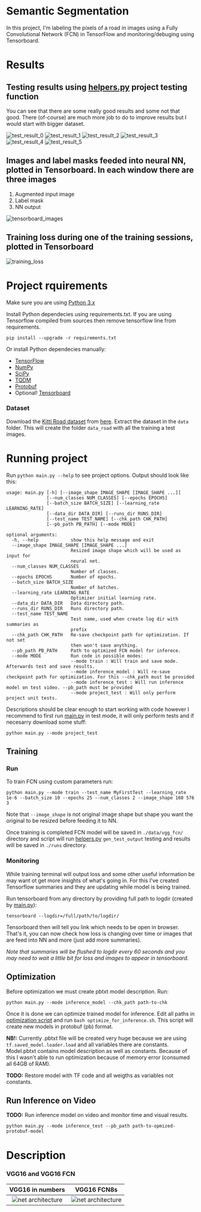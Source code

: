 # Semantic Segmentation

In this project, I'm labeling the pixels of a road in images using a Fully Convolutional Network (FCN) in TensorFlow and monitoring/debuging using Tensorboard.

# Results

## Testing results using [helpers.py](helpers.py) project testing function

You can see that there are some really good results and some not that good. There (of-course) are much more job to do to improve results but I would start with bigger dataset.

![test_result_0](test_results/um_000005.png)
![test_result_1](test_results/um_000018.png)
![test_result_2](test_results/um_000032.png)
![test_result_3](test_results/uu_000010.png)
![test_result_4](test_results/uu_000025.png)
![test_result_5](test_results/uu_000030.png)

## Images and label masks feeded into neural NN, plotted in Tensorboard. In each window there are three images

1. Augmented input image
2. Label mask
3. NN output

![tensorboard_images](images/tensorboard_images.png)

## Training loss during one of the training sessions, plotted in Tensorboard

![training_loss](images/training_loss.png)

# Project rquirements

Make sure you are using [Python 3.x](https://www.python.org/)

Install Python dependecies using requirements.txt. If you are using Tensorflow compiled from sources then remove tensorflow line from requirements.

```pip install --upgrade -r requirements.txt```

Or install Python dependecies manually:

 - [TensorFlow](https://www.tensorflow.org/)
 - [NumPy](http://www.numpy.org/)
 - [SciPy](https://www.scipy.org/)
 - [TQDM](https://pypi.python.org/pypi/tqdm)
 - [Protobuf](https://github.com/google/protobuf/tree/master/python)
 - Optional! [Tensorboard](https://www.tensorflow.org/get_started/summaries_and_tensorboard)

### Dataset

Download the [Kitti Road dataset](http://www.cvlibs.net/datasets/kitti/eval_road.php) from [here](http://www.cvlibs.net/download.php?file=data_road.zip).  Extract the dataset in the `data` folder.  This will create the folder `data_road` with all the training a test images.

# Running project

Run `python main.py --help` to see project options. Output should look like this:

```
usage: main.py [-h] [--image_shape IMAGE_SHAPE [IMAGE_SHAPE ...]]
               [--num_classes NUM_CLASSES] [--epochs EPOCHS]
               [--batch_size BATCH_SIZE] [--learning_rate LEARNING_RATE]
               [--data_dir DATA_DIR] [--runs_dir RUNS_DIR]
               [--test_name TEST_NAME] [--chk_path CHK_PATH]
               [--pb_path PB_PATH] [--mode MODE]

optional arguments:
  -h, --help            show this help message and exit
  --image_shape IMAGE_SHAPE [IMAGE_SHAPE ...]
                        Resized image shape which will be used as input for
                        neural net.
  --num_classes NUM_CLASSES
                        Number of classes.
  --epochs EPOCHS       Number of epochs.
  --batch_size BATCH_SIZE
                        Number of batches.
  --learning_rate LEARNING_RATE
                        Optimizer initial learning rate.
  --data_dir DATA_DIR   Data directory path.
  --runs_dir RUNS_DIR   Runs directory path.
  --test_name TEST_NAME
                        Test name, used when create log dir with summaries as
                        prefix
  --chk_path CHK_PATH   Re-save checkpoint path for optimization. If not set
                        then won't save anything.
  --pb_path PB_PATH     Path to optimized FCN model for inferece.
  --mode MODE           Run code in possible modes:
                        --mode train : Will train and save mode. Afterwards test and save results.
                        --mode inference_model : Will re-save checkpoint path for optimization. For this --chk_path must be provided
                        --mode inference_test : Will run inference model on test video. --pb_path must be provided
                        --mode project_test : Will only perform project unit tests.
```

Descriptions should be clear enough to start working with code however I recommend to first run [main.py](main.py) in test mode, it will only perform tests and if necesarry download some stuff:

```
python main.py --mode project_test
```

## Training

### Run

To train FCN using custom parameters run:

```
python main.py --mode train --test_name MyFirstTest --learning_rate 1e-6 --batch_size 10 --epochs 25 --num_classes 2 --image_shape 160 576 3
```

Note that `--image_shape` is not original image shape but shape you want the original to be resized before feeding it to NN.

Once training is completed FCN model will be saved in `./data/vgg_fcn/` directory and script will run [helpers.py](helpers.py) `gen_test_output` testing and results will be saved in `./runs` directory.

### Monitoring

While training terminal will output loss and some other useful information be may want ot get more insights of what's going in. For this I've created Tensorflow summaries and they are updating while model is being trained.

Run tensorboard from any directory by providing full path to logdir (created by [main.py](main.py)):

```
tensorboard --logdir=/full/path/to/logdir/
```

Tensorboard then will tell you link which needs to be open in browser. That's it, you can now check how loss is changing over time or images that are feed into NN and more (just add more summaries).

_Note that summaries will be flushed to logdir every 60 seconds and you may need to wait a little bit for loss and images to appear in tensorboard._ 

## Optimization

Before optimization we must create pbtxt model description. Run:

```
python main.py --mode inference_model --chk_path path-to-chk
```

Once it is done we can optimize trained model for inference. Edit all paths in [optimization script](optimize_for_inference.sh) and run `bash optimize_for_inference.sh`. This script will create new models in protobuf (pb) format.

__NB!:__ Currently .pbtxt file will be created very huge because we are using `tf.saved_model.loader.load` and all variables there are constants. Model.pbtxt contains model description as well as constants. Because of this I wasn't able to run optimization because of memory error (consumed all 64GB of RAM).

__TODO:__ Restore model with TF code and all weigths as variables not constants.

## Run Inference on Video

__TODO:__ Run inference model on video and monitor time and visual results.

```
python main.py --mode inference_test --pb_path path-to-opmized-protobuf-model
```

# Description

### VGG16 and VGG16 FCN

VGG16 in numbers           |  VGG16 FCN8s
:-------------------------:|:-------------------------:
![net architecture](images/vgg16_in_numbers.png)  |  ![net architecture](images/vgg16_fcn_architecture.png)